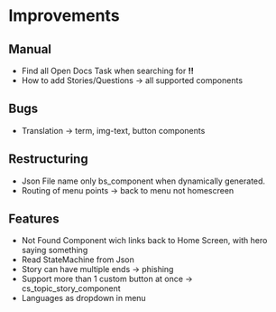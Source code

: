 # Improvements

## Manual

- Find all Open Docs Task when searching for **!!**
- How to add Stories/Questions -> all supported components

## Bugs

- Translation -> term, img-text, button components

## Restructuring

- Json File name only bs_component when dynamically generated.
- Routing of menu points -> back to menu not homescreen

## Features

- Not Found Component wich links back to Home Screen, with hero saying something
- Read StateMachine from Json
- Story can have multiple ends -> phishing
- Support more than 1 custom button at once -> cs_topic_story_component
- Languages as dropdown in menu
